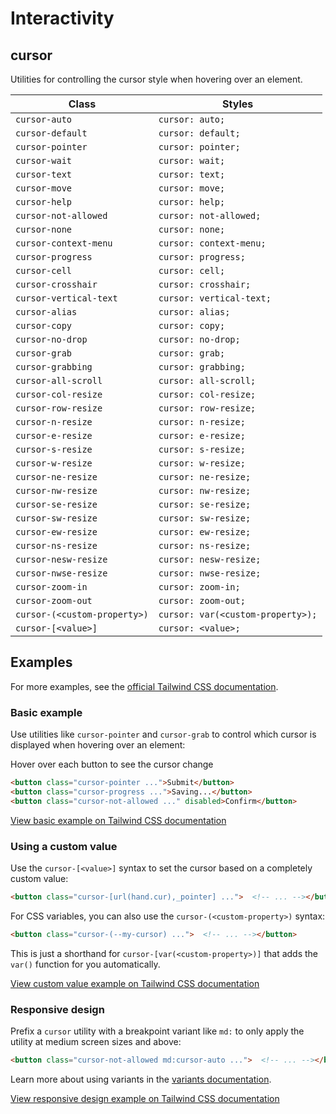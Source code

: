 # Interactivity

## cursor

Utilities for controlling the cursor style when hovering over an element.

| Class                 | Styles                     |
|-----------------------|----------------------------|
| `cursor-auto`         | `cursor: auto;`             |
| `cursor-default`      | `cursor: default;`          |
| `cursor-pointer`      | `cursor: pointer;`          |
| `cursor-wait`         | `cursor: wait;`             |
| `cursor-text`         | `cursor: text;`             |
| `cursor-move`         | `cursor: move;`             |
| `cursor-help`         | `cursor: help;`             |
| `cursor-not-allowed`  | `cursor: not-allowed;`      |
| `cursor-none`         | `cursor: none;`             |
| `cursor-context-menu` | `cursor: context-menu;`    |
| `cursor-progress`     | `cursor: progress;`         |
| `cursor-cell`         | `cursor: cell;`             |
| `cursor-crosshair`    | `cursor: crosshair;`        |
| `cursor-vertical-text`| `cursor: vertical-text;`   |
| `cursor-alias`        | `cursor: alias;`            |
| `cursor-copy`         | `cursor: copy;`             |
| `cursor-no-drop`      | `cursor: no-drop;`          |
| `cursor-grab`         | `cursor: grab;`             |
| `cursor-grabbing`     | `cursor: grabbing;`         |
| `cursor-all-scroll`   | `cursor: all-scroll;`       |
| `cursor-col-resize`   | `cursor: col-resize;`       |
| `cursor-row-resize`   | `cursor: row-resize;`       |
| `cursor-n-resize`     | `cursor: n-resize;`         |
| `cursor-e-resize`     | `cursor: e-resize;`         |
| `cursor-s-resize`     | `cursor: s-resize;`         |
| `cursor-w-resize`     | `cursor: w-resize;`         |
| `cursor-ne-resize`    | `cursor: ne-resize;`        |
| `cursor-nw-resize`    | `cursor: nw-resize;`        |
| `cursor-se-resize`    | `cursor: se-resize;`        |
| `cursor-sw-resize`    | `cursor: sw-resize;`        |
| `cursor-ew-resize`    | `cursor: ew-resize;`        |
| `cursor-ns-resize`    | `cursor: ns-resize;`        |
| `cursor-nesw-resize`  | `cursor: nesw-resize;`      |
| `cursor-nwse-resize`  | `cursor: nwse-resize;`      |
| `cursor-zoom-in`      | `cursor: zoom-in;`          |
| `cursor-zoom-out`     | `cursor: zoom-out;`         |
| `cursor-(<custom-property>)` | `cursor: var(<custom-property>);` |
| `cursor-[<value>]`    | `cursor: <value>;`         |

## Examples

For more examples, see the [official Tailwind CSS documentation](https://tailwindcss.com/docs/cursor#examples).

### Basic example

Use utilities like `cursor-pointer` and `cursor-grab` to control which cursor is displayed when hovering over an element:

Hover over each button to see the cursor change

```html
<button class="cursor-pointer ...">Submit</button>
<button class="cursor-progress ...">Saving...</button>
<button class="cursor-not-allowed ..." disabled>Confirm</button>
```

[View basic example on Tailwind CSS documentation](https://tailwindcss.com/docs/cursor#basic-example)

### Using a custom value

Use the `cursor-[<value>]` syntax to set the cursor based on a completely custom value:

```html
<button class="cursor-[url(hand.cur),_pointer] ...">  <!-- ... --></button>
```

For CSS variables, you can also use the `cursor-(<custom-property>)` syntax:

```html
<button class="cursor-(--my-cursor) ...">  <!-- ... --></button>
```

This is just a shorthand for `cursor-[var(<custom-property>)]` that adds the `var()` function for you automatically.

[View custom value example on Tailwind CSS documentation](https://tailwindcss.com/docs/cursor#using-a-custom-value)

### Responsive design

Prefix a `cursor` utility with a breakpoint variant like `md:` to only apply the utility at medium screen sizes and above:

```html
<button class="cursor-not-allowed md:cursor-auto ...">  <!-- ... --></button>
```

Learn more about using variants in the [variants documentation](https://tailwindcss.com/docs/hover-focus-and-other-states).

[View responsive design example on Tailwind CSS documentation](https://tailwindcss.com/docs/cursor#responsive-design)
